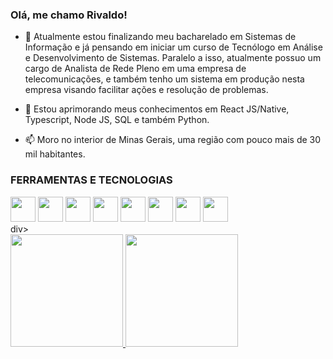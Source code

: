### Olá, me chamo Rivaldo!

- 🔭 Atualmente estou finalizando meu bacharelado em Sistemas de Informação e já pensando em iniciar um curso de Tecnólogo em Análise e Desenvolvimento de Sistemas.
Paralelo a isso, atualmente possuo um cargo de Analista de Rede Pleno em uma empresa de telecomunicações, e também tenho um sistema em produção nesta empresa visando facilitar ações e resolução de problemas.

- 🌱 Estou aprimorando meus conhecimentos em React JS/Native, Typescript, Node JS, SQL e também Python.

- 📫 Moro no interior de Minas Gerais, uma região com pouco mais de 30 mil habitantes.

### FERRAMENTAS E TECNOLOGIAS
<div style={display: 'flex'}>
          <img src="https://cdn.jsdelivr.net/gh/devicons/devicon/icons/html5/html5-plain.svg" width="40" height="40"/>
          <img src="https://cdn.jsdelivr.net/gh/devicons/devicon/icons/css3/css3-plain.svg" width="40" height="40"/>   
          <img src="https://cdn.jsdelivr.net/gh/devicons/devicon/icons/javascript/javascript-plain.svg" width="40" height="40"/>  
          <img src="https://cdn.jsdelivr.net/gh/devicons/devicon/icons/typescript/typescript-plain.svg" width="40" height="40"/>
          <img src="https://cdn.jsdelivr.net/gh/devicons/devicon/icons/react/react-original-wordmark.svg" width="40" height="40"/>
          <img src="https://cdn.jsdelivr.net/gh/devicons/devicon/icons/nodejs/nodejs-original-wordmark.svg" width="40" height="40"/>
          <img src="https://cdn.jsdelivr.net/gh/devicons/devicon/icons/firebase/firebase-plain.svg" width="40" height="40"/>
          <img src="https://cdn.jsdelivr.net/gh/devicons/devicon/icons/python/python-original.svg" width="40" height="40"/>
</div>div>
          
          
          
          
          
          



<div>
  <a href="https://github.com/RivaldoCM">
  <img loading="lazy" height="180em" src="https://github-readme-stats.vercel.app/api/top-langs/?username=RivaldoCM&layout=compact&langs_count=7&theme=dracula"/>
  <img loading="lazy" height="180em" src="https://github-readme-stats.vercel.app/api?username=RivaldoCM&show_icons=true&theme=dracula&include_all_commits=true&count_private=true"/>
</div>
          
          
          

